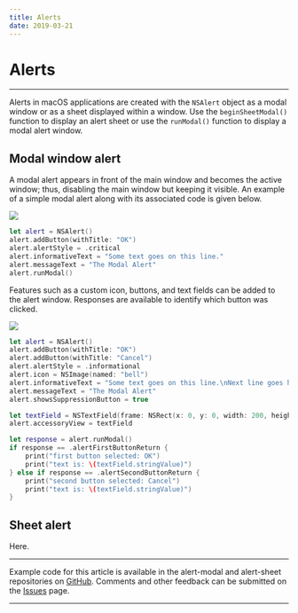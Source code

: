 ```yaml
---
title: Alerts
date: 2019-03-21
---
```


# Alerts

---

Alerts in macOS applications are created with the `NSAlert` object as a modal window or as a sheet displayed within a window. Use the `beginSheetModal()` function to display an alert sheet or use the `runModal()` function to display a modal alert window.

## Modal window alert

A modal alert appears in front of the main window and becomes the active window; thus, disabling the main window but keeping it visible. An example of a simple modal alert along with its associated code is given below.

<img src="assets/alert-modal-1.png" class="img-fluid" style="max-width: 400px">

```swift
let alert = NSAlert()
alert.addButton(withTitle: "OK")
alert.alertStyle = .critical
alert.informativeText = "Some text goes on this line."
alert.messageText = "The Modal Alert"
alert.runModal()
```

Features such as a custom icon, buttons, and text fields can be added to the alert window. Responses are available to identify which button was clicked.

<img src="assets/alert-modal-2.png" class="img-fluid" style="max-width: 400px">

```swift
let alert = NSAlert()
alert.addButton(withTitle: "OK")
alert.addButton(withTitle: "Cancel")
alert.alertStyle = .informational
alert.icon = NSImage(named: "bell")
alert.informativeText = "Some text goes on this line.\nNext line goes here."
alert.messageText = "The Modal Alert"
alert.showsSuppressionButton = true

let textField = NSTextField(frame: NSRect(x: 0, y: 0, width: 200, height: 25))
alert.accessoryView = textField

let response = alert.runModal()
if response == .alertFirstButtonReturn {
    print("first button selected: OK")
    print("text is: \(textField.stringValue)")
} else if response == .alertSecondButtonReturn {
    print("second button selected: Cancel")
    print("text is: \(textField.stringValue)")
}
```

## Sheet alert

Here.

---

Example code for this article is available in the alert-modal and alert-sheet repositories on [GitHub](https://github.com/wigging/swift-macos). Comments and other feedback can be submitted on the [Issues](https://github.com/wigging/swift-macos/issues) page.

---
